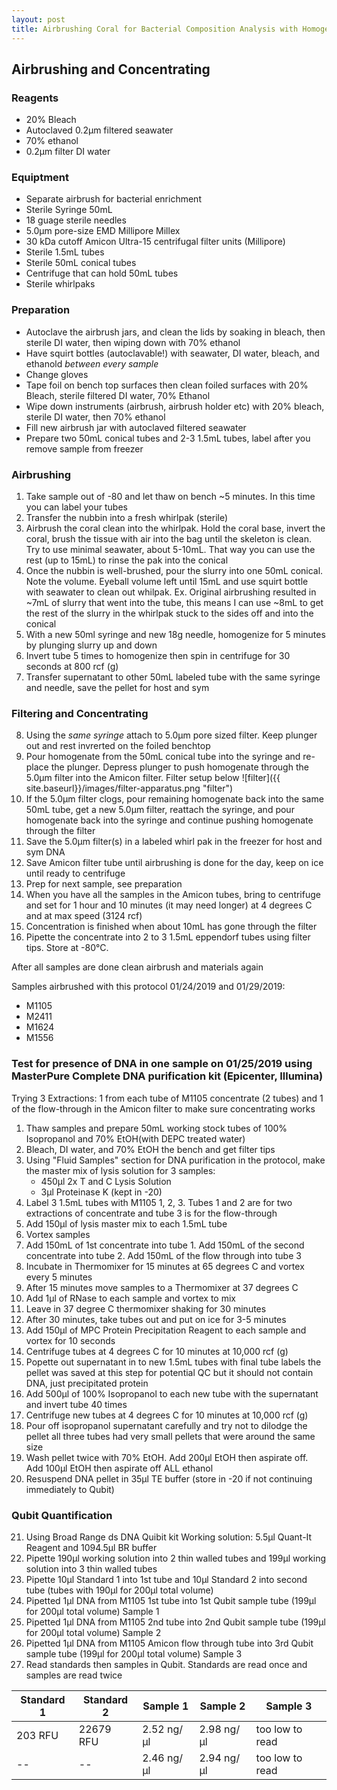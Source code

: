 ```yaml
---
layout: post
title: Airbrushing Coral for Bacterial Composition Analysis with Homogenate Concentration and Test DNA Extraction
---
```


## Airbrushing and Concentrating

### **Reagents** 
* 20% Bleach
* Autoclaved 0.2μm filtered seawater
* 70% ethanol
* 0.2μm filter DI water

### **Equiptment**
* Separate airbrush for bacterial enrichment 
* Sterile Syringe 50mL
* 18 guage sterile needles
* 5.0μm pore-size EMD Millipore Millex
* 30 kDa cutoff Amicon Ultra-15 centrifugal filter units (Millipore)
* Sterile 1.5mL tubes 
* Sterile 50mL conical tubes
* Centrifuge that can hold 50mL tubes
* Sterile whirlpaks

### **Preparation**
* Autoclave the airbrush jars, and clean the lids by soaking in bleach, then sterile DI water, then wiping down with 70% ethanol 
* Have squirt bottles (autoclavable!) with seawater, DI water, bleach, and ethanold
_between every sample_
* Change gloves
* Tape foil on bench top surfaces then clean foiled surfaces with 20% Bleach, sterile filtered DI water, 70% Ethanol
* Wipe down instruments (airbrush, airbrush holder etc) with 20% bleach, sterile DI water, then 70% ethanol
* Fill new airbrush jar with autoclaved filtered seawater
* Prepare two 50mL conical tubes and 2-3 1.5mL tubes, label after you remove sample from freezer

### **Airbrushing**
1. Take sample out of -80 and let thaw on bench ~5 minutes. In this time you can label your tubes
2. Transfer the nubbin into a fresh whirlpak (sterile)
3. Airbrush the coral clean into the whirlpak. Hold the coral base, invert the coral, brush the tissue with air into the bag until the skeleton is clean. Try to use minimal seawater, about 5-10mL. That way you can use the rest (up to 15mL) to rinse the pak into the conical
4. Once the nubbin is well-brushed, pour the slurry into one 50mL conical. Note the volume. Eyeball volume left until 15mL and use squirt bottle with seawater to clean out whilpak. Ex. Original airbrushing resulted in ~7mL of slurry that went into the tube, this means I can use ~8mL to get the rest of the slurry in the whirlpak stuck to the sides off and into the conical
5. With a new 50ml syringe and new 18g needle, homogenize for 5 minutes by plunging slurry up and down 
6. Invert tube 5 times to homogenize then spin in centrifuge for 30 seconds at 800 rcf (g)
7. Transfer supernatant to other 50mL labeled tube with the same syringe and needle, save the pellet for host and sym

### **Filtering and Concentrating**
8. Using the _same syringe_ attach to 5.0μm pore sized filter. Keep plunger out and rest invrerted on the foiled benchtop
9. Pour homogenate from the 50mL conical tube into the syringe and re-place the plunger. Depress plunger to push homogenate through the 5.0μm filter into the Amicon filter. Filter setup below
![filter]({{ site.baseurl}}/images/filter-apparatus.png "filter")
10. If the 5.0μm filter clogs, pour remaining homogenate back into the same 50mL tube, get a new 5.0μm filter, reattach the syringe, and pour homogenate back into the syringe and continue pushing homogenate through the filter
12. Save the 5.0μm filter(s) in a labeled whirl pak in the freezer for host and sym DNA
13. Save Amicon filter tube until airbrushing is done for the day, keep on ice until ready to centrifuge
14. Prep for next sample, see preparation
15. When you have all the samples in the Amicon tubes, bring to centrifuge and set for 1 hour and 10 minutes (it may need longer) at 4 degrees C and at max speed (3124 rcf)
16. Concentration is finished when about 10mL has gone through the filter
17. Pipette the concentrate into 2 to 3 1.5mL eppendorf tubes using filter tips. Store at -80°C.

After all samples are done clean airbrush and materials again 

Samples airbrushed with this protocol 01/24/2019 and 01/29/2019:
* M1105
* M2411
* M1624
* M1556

### Test for presence of DNA in one sample on 01/25/2019 using MasterPure Complete DNA purification kit (Epicenter, Illumina)

Trying 3 Extractions: 1 from each tube of M1105 concentrate (2 tubes) and 1 of the flow-through in the Amicon filter to make sure concentrating works

1. Thaw samples and prepare 50mL working stock tubes of 100% Isopropanol and 70% EtOH(with DEPC treated water)
2. Bleach, DI water, and 70% EtOH the bench and get filter tips
3. Using "Fluid Samples" section for DNA purification in the protocol, make the master mix of lysis solution for 3 samples:
    * 450μl 2x T and C Lysis Solution
    * 3μl Proteinase K (kept in -20)
4. Label 3 1.5mL tubes with M1105 1, 2, 3. Tubes 1 and 2 are for two extractions of concentrate and tube 3 is for the flow-through
5. Add 150μl of lysis master mix to each 1.5mL tube
6. Vortex samples 
7. Add 150mL of 1st concentrate into tube 1. Add 150mL of the second concentrate into tube 2. Add 150mL of the flow through into tube 3
8. Incubate in Thermomixer for 15 minutes at 65 degrees C and vortex every 5 minutes
9. After 15 minutes move samples to a Thermomixer at 37 degrees C
10. Add 1μl of RNase to each sample and vortex to mix
11. Leave in 37 degree C thermomixer shaking for 30 minutes
12. After 30 minutes, take tubes out and put on ice for 3-5 minutes
13. Add 150μl of MPC Protein Precipitation Reagent to each sample and vortex for 10 seconds
14. Centrifuge tubes at 4 degrees C for 10 minutes at 10,000 rcf (g)
15. Popette out supernatant in to new 1.5mL tubes with final tube labels
    the pellet was saved at this step for potential QC but it should not contain DNA, just precipitated protein
16. Add 500μl of 100% Isopropanol to each new tube with the supernatant and invert tube 40 times
17. Centrifuge new tubes at 4 degrees C for 10 minutes at 10,000 rcf (g)
18. Pour off isopropanol supernatant carefully and try not to dilodge the pellet
    all three tubes had very small pellets that were around the same size
19. Wash pellet twice with 70% EtOH. Add 200μl EtOH then aspirate off. Add 100μl EtOH then aspirate off ALL ethanol
20. Resuspend DNA pellet in 35μl TE buffer (store in -20 if not continuing immediately to Qubit)

### **Qubit Quantification**
21. Using Broad Range ds DNA Quibit kit
    Working solution: 5.5μl Quant-It Reagent and 1094.5μl BR buffer
22. Pipette 190μl working solution into 2 thin walled tubes and 199μl working solution into 3 thin walled tubes
23. Pipette 10μl Standard 1 into 1st tube and 10μl Standard 2 into second tube (tubes with 190μl for 200μl total volume)
24. Pipetted 1μl DNA from M1105 1st tube into 1st Qubit sample tube (199μl for 200μl total volume) Sample 1
25. Pipetted 1μl DNA from M1105 2nd tube into 2nd Qubit sample tube (199μl for 200μl total volume) Sample 2
26. Pipetted 1μl DNA from M1105 Amicon flow through tube into 3rd Qubit sample tube (199μl for 200μl total volume) Sample 3
27. Read standards then samples in Qubit. Standards are read once and samples are read twice

|Standard 1|Standard 2|Sample 1|Sample 2|Sample 3|
|----------|----------|--------|--------|--------|
|203 RFU|22679 RFU|2.52 ng/μl|2.98 ng/μl|too low to read|
|--|--|2.46 ng/μl|2.94 ng/μl|too low to read|

